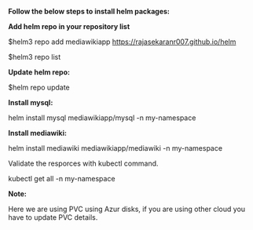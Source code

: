 **Follow the below steps to install helm packages:**

**Add helm repo in your repository list**

$helm3 repo add mediawikiapp https://rajasekaranr007.github.io/helm

$helm3 repo list

**Update helm repo:**

$helm repo update 

**Install mysql:**

helm install mysql mediawikiapp/mysql -n my-namespace

**Install mediawiki:**

helm install mediawiki mediawikiapp/mediawiki -n my-namespace

Validate the resporces with kubectl command.

kubectl get all -n my-namespace


**Note:**
  
  Here we are using PVC using Azur disks, if you are using other cloud you have to update PVC details.
